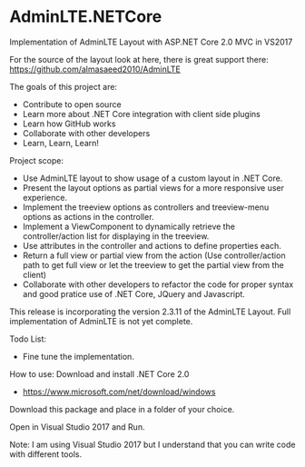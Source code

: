 # AdminLTE.NETCore
Implementation of AdminLTE Layout with ASP.NET Core 2.0 MVC in VS2017

For the source of the layout look at here, there is great support there:
https://github.com/almasaeed2010/AdminLTE

The goals of this project are:
- Contribute to open source
- Learn more about .NET Core integration with client side plugins
- Learn how GitHub works
- Collaborate with other developers
- Learn, Learn, Learn!

Project scope:
- Use AdminLTE layout to show usage of a custom layout in .NET Core.
- Present the layout options as partial views for a more responsive user experience.
- Implement the treeview options as controllers and treeview-menu options as actions in the controller.
- Implement a ViewComponent to dynamically retrieve the controller/action list for displaying in the treeview.
- Use attributes in the controller and actions to define properties each.
- Return a full view or partial view from the action (Use controller/action path to get full view or let the treeview to get the partial view from the client)
- Collaborate with other developers to refactor the code for proper syntax and good pratice use of .NET Core, JQuery and Javascript.

This release is incorporating the version 2.3.11 of the AdminLTE Layout.
Full implementation of AdminLTE is not yet complete.

Todo List:
- Fine tune the implementation.

How to use:
Download and install .NET Core 2.0
- https://www.microsoft.com/net/download/windows

Download this package and place in a folder of your choice.

Open in Visual Studio 2017 and Run.

Note: I am using Visual Studio 2017 but I understand that you can write code with different tools.
